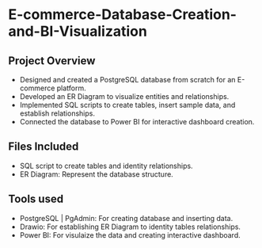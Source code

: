 # E-commerce-Database-Creation-and-BI-Visualization

## Project Overview
- Designed and created a PostgreSQL database from scratch for an E-commerce platform.
- Developed an ER Diagram to visualize entities and relationships.
- Implemented SQL scripts to create tables, insert sample data, and establish relationships.
- Connected the database to Power BI for interactive dashboard creation.

## Files Included
- SQL script to create tables and identity relationships.
- ER Diagram: Represent the database structure.

## Tools used
- PostgreSQL | PgAdmin: For creating database and inserting data.
- Drawio: For establishing ER Diagram to identity tables relationships.
- Power BI: For visulaize the data and creating interactive dashboard.
